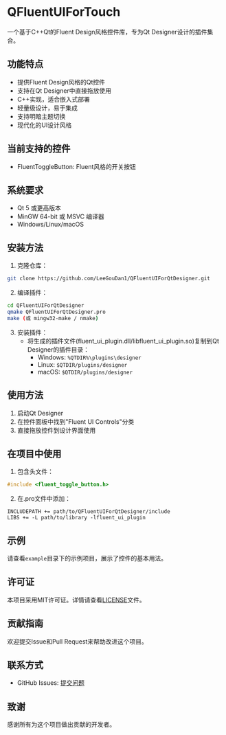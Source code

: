 # QFluentUIForTouch

一个基于C++Qt的Fluent Design风格控件库，专为Qt Designer设计的插件集合。

## 功能特点

- 提供Fluent Design风格的Qt控件
- 支持在Qt Designer中直接拖放使用
- C++实现，适合嵌入式部署
- 轻量级设计，易于集成
- 支持明暗主题切换
- 现代化的UI设计风格

## 当前支持的控件

- FluentToggleButton: Fluent风格的开关按钮

## 系统要求

- Qt 5 或更高版本
- MinGW 64-bit 或 MSVC 编译器
- Windows/Linux/macOS

## 安装方法

1. 克隆仓库：

```bash
git clone https://github.com/LeeGouDan1/QFluentUIForQtDesigner.git
```

2. 编译插件：

```bash
cd QFluentUIForQtDesigner
qmake QFluentUIForQtDesigner.pro
make (或 mingw32-make / nmake)
```

3. 安装插件：
   - 将生成的插件文件(fluent_ui_plugin.dll/libfluent_ui_plugin.so)复制到Qt Designer的插件目录：
     - Windows: `%QTDIR%\plugins\designer`
     - Linux: `$QTDIR/plugins/designer`
     - macOS: `$QTDIR/plugins/designer`

## 使用方法

1. 启动Qt Designer
2. 在控件面板中找到"Fluent UI Controls"分类
3. 直接拖放控件到设计界面使用

## 在项目中使用

1. 包含头文件：

```cpp
#include <fluent_toggle_button.h>
```

2. 在.pro文件中添加：

```qmake
INCLUDEPATH += path/to/QFluentUIForQtDesigner/include
LIBS += -L path/to/library -lfluent_ui_plugin
```

## 示例

请查看`example`目录下的示例项目，展示了控件的基本用法。

## 许可证

本项目采用MIT许可证。详情请查看[LICENSE](LICENSE)文件。

## 贡献指南

欢迎提交Issue和Pull Request来帮助改进这个项目。

## 联系方式

- GitHub Issues: [提交问题](https://github.com/LeeGouDan1/QFluentUIForQtDesigner/issues)

## 致谢

感谢所有为这个项目做出贡献的开发者。

